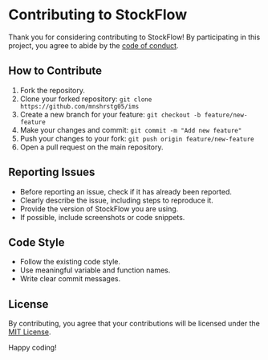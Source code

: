 # Contributing to StockFlow

Thank you for considering contributing to StockFlow! By participating in this project, you agree to abide by the [code of conduct](CODE_OF_CONDUCT.md).

## How to Contribute

1. Fork the repository.
2. Clone your forked repository: `git clone https://github.com/mnshrstg05/ims`
3. Create a new branch for your feature: `git checkout -b feature/new-feature`
4. Make your changes and commit: `git commit -m "Add new feature"`
5. Push your changes to your fork: `git push origin feature/new-feature`
6. Open a pull request on the main repository.

## Reporting Issues

- Before reporting an issue, check if it has already been reported.
- Clearly describe the issue, including steps to reproduce it.
- Provide the version of StockFlow you are using.
- If possible, include screenshots or code snippets.

## Code Style

- Follow the existing code style.
- Use meaningful variable and function names.
- Write clear commit messages.

## License

By contributing, you agree that your contributions will be licensed under the [MIT License](LICENSE).

Happy coding!
